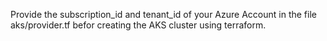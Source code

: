 Provide the subscription_id and tenant_id of your Azure Account in the file aks/provider.tf befor creating the AKS cluster using terraform.
